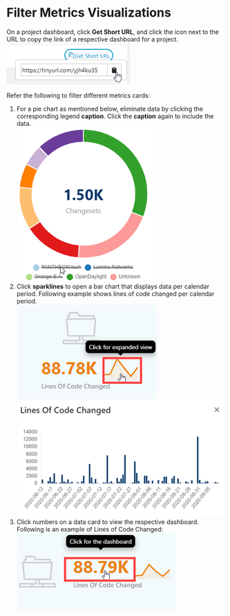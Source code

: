 # Filter Metrics Visualizations

On a project dashboard, click **Get Short URL**, and click the icon next to the URL to copy the link of a respective dashboard for a project.\
![](<../../.gitbook/assets/get-short-url (1).png>)

Refer the following to filter different metrics cards:

1. For a pie chart as mentioned below, eliminate data by clicking the corresponding legend **caption**. Click the **caption** again to include the data.\
   &#x20;![](../../.gitbook/assets/exclude-data.png)
2. Click **sparklines** to open a bar chart that displays data per calendar period. Following example shows lines of code changed per calendar period.\
   &#x20; ![](../../.gitbook/assets/sparkly-line.png) ![](../../.gitbook/assets/sparkly-line-expanded.png)&#x20;
3. Click numbers on a data card to view the respective dashboard. Following is an example of Lines of Code Changed:\
   &#x20;![](<../../.gitbook/assets/click-for-dashboard (1) (1) (1) (1) (1) (1).png>) &#x20;
